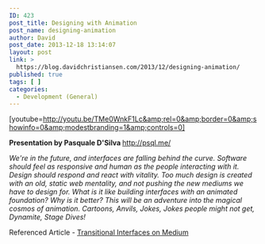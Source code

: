 ```yaml
---
ID: 423
post_title: Designing with Animation
post_name: designing-animation
author: David
post_date: 2013-12-18 13:14:07
layout: post
link: >
  https://blog.davidchristiansen.com/2013/12/designing-animation/
published: true
tags: [ ]
categories:
  - Development (General)
---
```

<span style="font-size: 14px;">[youtube=http://youtu.be/TMe0WnkF1Lc&amp;rel=0&amp;border=0&amp;showinfo=0&amp;modestbranding=1&amp;controls=0]</span>

<strong>Presentation by Pasquale D'Silva </strong><a href="http://psql.me/">http://psql.me/</a>

<em>We're in the future, and interfaces are falling behind the curve. Software should feel as responsive and human as the people interacting with it. Design should respond and react with vitality. Too much design is created with an old, static web mentality, and not pushing the new mediums we have to design for. What is it like building interfaces with an animated foundation? Why is it better? This will be an adventure into the magical cosmos of animation. Cartoons, Anvils, Jokes, Jokes people might not get, Dynamite, Stage Dives!</em>

<span style="font-size: 14px;">Referenced Article - </span><a style="font-size: 14px;" href="https://medium.com/design-ux/926eb80d64e3" target="_blank">Transitional Interfaces on Medium</a>